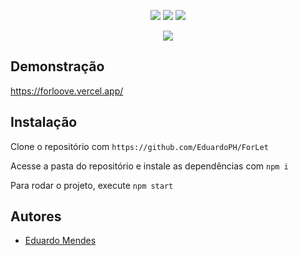 <p align="center">
  <a href="#"><img src="https://img.shields.io/badge/typescript-%23007ACC.svg?style=for-the-badge&logo=typescript&logoColor=white"></a>
  <a href="#"><img src="https://img.shields.io/badge/react-%2320232a.svg?style=for-the-badge&logo=react&logoColor=%2361DAFB"></a>
  <a href="#"><img src="https://img.shields.io/badge/css3-%231572B6.svg?style=for-the-badge&logo=css3&logoColor=white"></a>
</p>

<p align="center">
  <img src="./forlovepage.png">
</p>


## Demonstração

https://forloove.vercel.app/

## Instalação

Clone o repositório com ```https://github.com/EduardoPH/ForLet```

Acesse a pasta do repositório e instale as dependências com ```npm i```

Para rodar o projeto, execute ```npm start```

## Autores

- [Eduardo Mendes](https://www.github.com/EduardoPH)
